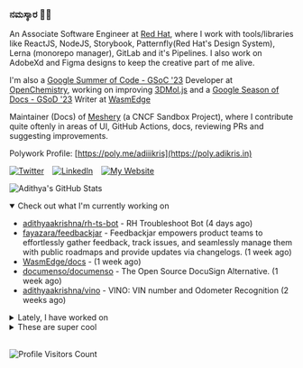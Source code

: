 ### ನಮಸ್ಕಾರ 🙏🏼
  
An Associate Software Engineer at [Red Hat](https://www.redhat.com), where I work with tools/libraries like ReactJS, NodeJS, Storybook, Patternfly(Red Hat's Design System), Lerna (monorepo manager), GitLab and it's Pipelines. I also work on AdobeXd and Figma designs to keep the creative part of me alive.

I'm also a [Google Summer of Code - GSoC '23](https://summerofcode.withgoogle.com/) Developer at [OpenChemistry](https://openchemistry.org), working on improving [3DMol.js](https://github.com/3dmol/3Dmol.js) and a [Google Season of Docs - GSoD '23](https://developers.google.com/season-of-docs) Writer at [WasmEdge](https://github.com/WasmEdge)

Maintainer (Docs) of [Meshery](https://github.com/meshery) (a CNCF Sandbox Project), where I contribute quite oftenly in areas of UI, GitHub Actions, docs, reviewing PRs and suggesting improvements.

Polywork Profile: [https://poly.me/adiiikris](https://poly.adikris.in)

[![Twitter](https://img.shields.io/badge/-@adii_kris-%231DA1F2?style=for-the-badge&logo=twitter&logoColor=ffffff)](https:/twitter.adikris.in) &ensp;
[![LinkedIn](https://img.shields.io/badge/-Adithya%20Krishna-%230A67C3?style=for-the-badge&logo=linkedin&logoColor=ffffff)](https://linkedin.adikris.in/) &ensp;
[![My Website](https://img.shields.io/badge/-My%20Website-%230A67C3?style=for-the-badge)](https://adikris.in/)



![Adithya's GitHub Stats](https://github-readme-stats.vercel.app/api?username=adithyaakrishna&show_icons=true&hide_border=true&title_color=fff&icon_color=79ff97&text_color=9f9f9f&bg_color=151515)


<details open="true">
  <summary>Check out what I'm currently working on</summary>
  
  - [adithyaakrishna/rh-ts-bot](https://github.com/adithyaakrishna/rh-ts-bot) - RH Troubleshoot Bot (4 days ago)
  - [fayazara/feedbackjar](https://github.com/fayazara/feedbackjar) - Feedbackjar empowers product teams to effortlessly gather feedback, track issues, and seamlessly manage them with public roadmaps and provide updates via changelogs. (1 week ago)
  - [WasmEdge/docs](https://github.com/WasmEdge/docs) -  (1 week ago)
  - [documenso/documenso](https://github.com/documenso/documenso) - The Open Source DocuSign Alternative. (1 week ago)
  - [adithyaakrishna/vino](https://github.com/adithyaakrishna/vino) - VINO: VIN number and Odometer Recognition (2 weeks ago)
</details>

<details>
  <summary>Lately, I have worked on</summary>
  
  - [feat: added dependabot for auto deps version updates](https://github.com/fayazara/feedbackjar/pull/19) on [fayazara/feedbackjar](https://github.com/fayazara/feedbackjar) (1 week ago)
  - [feat: added linters for the project](https://github.com/fayazara/feedbackjar/pull/18) on [fayazara/feedbackjar](https://github.com/fayazara/feedbackjar) (1 week ago)
  - [[Feat] - Added Sitemap](https://github.com/WasmEdge/www/pull/24) on [WasmEdge/www](https://github.com/WasmEdge/www) (2 weeks ago)
  - [[Feat] - Add Sitemap Feature for the Docs](https://github.com/WasmEdge/docs/pull/170) on [WasmEdge/docs](https://github.com/WasmEdge/docs) (2 weeks ago)
  - [[Feat] - Updated Types - v2](https://github.com/3dmol/3Dmol.js/pull/720) on [3dmol/3Dmol.js](https://github.com/3dmol/3Dmol.js) (2 weeks ago)
</details>

<details>
  <summary>These are super cool</summary>
  
  - [harness/gitness](https://github.com/harness/gitness) - Gitness is an Open Source developer platform with Source Control management, Continuous Integration and Continuous Delivery. (2 days ago)
  - [akitasoftware/akita-cli](https://github.com/akitasoftware/akita-cli) - The Akita CLI helps you make sense of API traffic. Passively watch API traffic with apidump. Model API behavior with apispec. Compare API behavior with apidiff. (4 days ago)
  - [ucsd-creativitylab/graphologue](https://github.com/ucsd-creativitylab/graphologue) - Use GPT-4 to stream diagrams, instead of tokens, in real-time! (UIST 2023 Paper) (5 days ago)
  - [tpn/pdfs](https://github.com/tpn/pdfs) - Technically-oriented PDF Collection (Papers, Specs, Decks, Manuals, etc) (6 days ago)
  - [ceph/ceph-csi](https://github.com/ceph/ceph-csi) - CSI driver for Ceph (1 week ago)
</details>

<br> 

![Profile Visitors Count](https://profile-counter.glitch.me/adithyaakrishna/count.svg)
